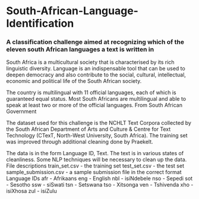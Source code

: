 # South-African-Language-Identification
### A classification challenge aimed at recognizing which of the eleven south African languages a text is written in

South Africa is a multicultural society that is characterised by its rich linguistic diversity. Language is an indispensable tool that can be used to deepen democracy and also contribute to the social, cultural, intellectual, economic and political life of the South African society.

The country is multilingual with 11 official languages, each of which is guaranteed equal status. Most South Africans are multilingual and able to speak at least two or more of the official languages.
From South African Government

The dataset used for this challenge is the NCHLT Text Corpora collected by the South African Department of Arts and Culture & Centre for Text Technology (CTexT, North-West University, South Africa). The training set was improved through additional cleaning done by Praekelt.

The data is in the form Language ID, Text. The text is in various states of cleanliness. Some NLP techniques will be necessary to clean up the data.
File descriptions
train_set.csv - the training set
test_set.csv - the test set
sample_submission.csv - a sample submission file in the correct format
Language IDs
afr - Afrikaans
eng - English
nbl - isiNdebele
nso - Sepedi
sot - Sesotho
ssw - siSwati
tsn - Setswana
tso - Xitsonga
ven - Tshivenda
xho - isiXhosa
zul - isiZulu

